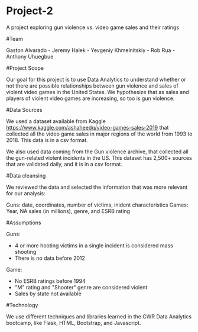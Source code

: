# Project-2

A project exploring gun violence vs. video game sales and their ratings

#Team

Gaston Alvarado - Jeremy Halek - Yevgeniy Khmelnitskiy - Rob Rua - Anthony Uhuegbue

#Project Scope

Our goal for this project is to use Data Analytics to understand whether or not there are possible relationships between gun violence and sales of violent video games in the United States. We hypothesize that as sales and players of violent video games are increasing, so too is gun violence. 

#Data Sources

We used a dataset available from Kaggle https://www.kaggle.com/ashaheedq/video-games-sales-2019 that collected all the video game sales in major regions of the world from 1993 to 2018. This data is in a csv format.

We also used data coming from the Gun violence archive, that collected all the gun-related violent incidents in the US. This dataset has 2,500+ sources that are validated daily, and it is in a csv format.

#Data cleansing

We reviewed the data and selected the information that was more relevant for our analysis:

Guns: date, coordinates, number of victims, inident characteristics
Games: Year, NA sales (in millions), genre, and ESRB rating

#Assumptions

Guns: 
- 4 or more hooting victims in a single incident is considered mass shooting
- There is no data before 2012

Game:
- No ESRB ratings before 1994
- "M" rating and "Shooter" genre are considered violent
- Sales by state not available

#Technology

We use different techniques and libraries learned in the CWR Data Analytics bootcamp, like Flask, HTML, Bootstrap, and Javascript.



